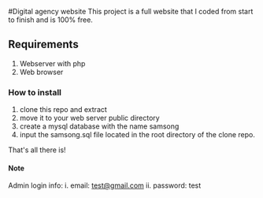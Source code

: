 #Digital agency website
This project is a full website that I coded from start to finish and is 100% free.

## Requirements
1. Webserver with php
2. Web browser

### How to install
1. clone this repo and extract
2. move it to your web server public directory
3. create a mysql database with the name samsong
4. input the samsong.sql file located in the root directory of the clone repo.

That's all there is!

#### Note
Admin login info:
i. email: test@gmail.com
ii. password: test